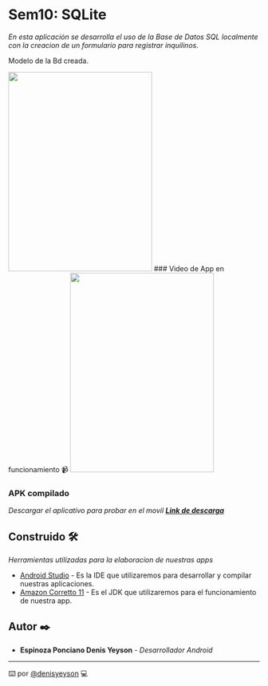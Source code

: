 # Sem10: SQLite

_En esta aplicación se desarrolla el uso de la Base de Datos SQL localmente con la creacion de un formulario para registrar inquilinos._

Modelo de la Bd creada.

<img src="https://i.imgur.com/xjwFaBz.png" width="288" height="400" />
### Video de App en funcionamiento 📹

<img src="https://i.imgur.com/S8tWy8K.gif" width="288" height="400" />

### APK compilado

_Descargar el aplicativo para probar en el movil **[Link de descarga](https://1drv.ms/u/s!AoCMd_tc7sl2gpQS--mE5tjrmEwJPg?e=oQ9ioO)**_

## Construido 🛠️

_Herramientas utilizadas para la elaboracion de nuestras apps_

- [Android Studio](https://developer.android.com/studio#downloads) - Es la IDE que utilizaremos para desarrollar y compilar nuestras aplicaciones.
- [Amazon Corretto 11](https://docs.aws.amazon.com/corretto/latest/corretto-11-ug/downloads-list.html) - Es el JDK que utilizaremos para el funcionamiento de nuestra app.

## Autor ✒️

- **Espinoza Ponciano Denis Yeyson** - _Desarrollador Android_

---

⌨️ por [@denisyeyson](https://github.com/denis-yeyson) 💻
